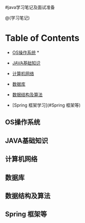 #java学习笔记及面试准备

@(学习笔记)


Table of Contents
=================

  * [OS操作系统](#OS操作系统)
	  *
  * [JAVA基础知识](#JAVA基础知识) 

  * [ 计算机网络](#计算机网络) 
  
  * [数据库](#数据库) 

  * [数据结构及算法](#数据结构及算法) 

  * [Spring 框架学习](#Spring 框架等) 
  
## OS操作系统


## JAVA基础知识

## 计算机网络

## 数据库

## 数据结构及算法

## Spring 框架等
